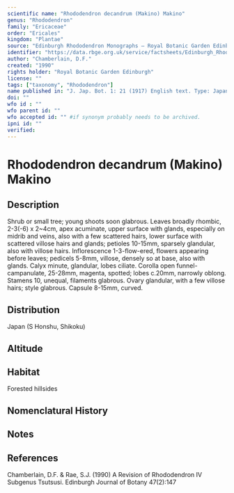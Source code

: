 ```yaml
---
scientific name: "Rhododendron decandrum (Makino) Makino"
genus: "Rhododendron"
family: "Ericaceae"
order: "Ericales"
kingdom: "Plantae"
source: "Edinburgh Rhododendron Monographs – Royal Botanic Garden Edinburgh"
identifier: "https://data.rbge.org.uk/service/factsheets/Edinburgh_Rhododendron_Monographs.xhtml"
author: "Chamberlain, D.F."
created: "1990"
rights holder: "Royal Botanic Garden Edinburgh"
license: ""
tags: ["taxonomy", "Rhododendron"]
name published in: "J. Jap. Bot. 1: 21 (1917) English text. Type: Japan, Prov. Tosa in Shikoku, Ochi, iv 1887, Makino, n.v."
doi: ""
wfo id : ""
wfo parent id: ""
wfo accepted id: "" #if synonym probably needs to be archived.                      
ipni id: ""
verified:
---
```


                       

# Rhododendron decandrum (Makino) Makino

## Description
Shrub or small tree; young shoots soon glabrous. Leaves broadly rhombic, 2-3(-6) x 2~4cm, apex acuminate, upper surface with glands, especially on midrib and veins, also with a few scattered hairs, lower surface with scattered villose hairs and glands; petioles 10-15mm, sparsely glandular, also with villose hairs. Inflorescence 1-3-flow-ered, flowers appearing before leaves; pedicels 5-8mm, villose, densely so at base, also with glands. Calyx minute, glandular, lobes ciliate. Corolla open funnel-campanulate, 25-28mm, magenta, spotted; lobes c.20mm, narrowly oblong. Stamens 10, unequal, filaments glabrous. Ovary glandular, with a few villose hairs; style glabrous. Capsule 8-15mm, curved.

## Distribution
Japan (S Honshu, Shikoku)

## Altitude


## Habitat
Forested hillsides

## Nomenclatural History

                       
## Notes


## References

Chamberlain, D.F. & Rae, S.J. (1990) A Revision of Rhododendron IV Subgenus Tsutsusi. Edinburgh Journal of Botany 47(2):147
